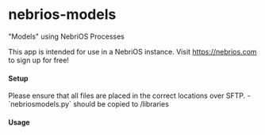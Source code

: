 # nebrios-models
"Models" using NebriOS Processes

This app is intended for use in a NebriOS instance. Visit https://nebrios.com to sign up for free!

<h4>Setup</h4>
Please ensure that all files are placed in the correct locations over SFTP.
  - `nebriosmodels.py` should be copied to /libraries

<h4>Usage</h4>
